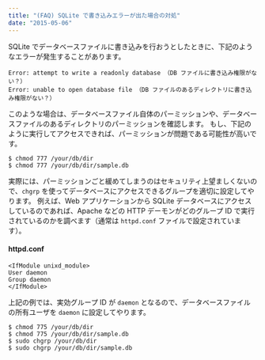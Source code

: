 ```yaml
---
title: "(FAQ) SQLite で書き込みエラーが出た場合の対処"
date: "2015-05-06"
---
```


SQLite でデータベースファイルに書き込みを行おうとしたときに、下記のようなエラーが発生することがあります。

~~~
Error: attempt to write a readonly database （DB ファイルに書き込み権限がない？）
Error: unable to open database file （DB ファイルのあるディレクトリに書き込み権限がない？）
~~~

このような場合は、データベースファイル自体のパーミッションや、データベースファイルのあるディレクトリのパーミッションを確認します。
もし、下記のように実行してアクセスできれば、パーミッションが問題である可能性が高いです。

~~~
$ chmod 777 /your/db/dir
$ chmod 777 /your/db/dir/sample.db
~~~

実際には、パーミッションごと緩めてしまうのはセキュリティ上望ましくないので、`chgrp` を使ってデータベースにアクセスできるグループを適切に設定してやります。
例えば、Web アプリケーションから SQLite データベースにアクセスしているのであれば、Apache などの HTTP デーモンがどのグループ ID で実行されているのかを調べます（通常は `httpd.conf` ファイルで設定されています）。

#### httpd.conf

~~~
<IfModule unixd_module>
User daemon
Group daemon
</IfModule>
~~~

上記の例では、実効グループ ID が `daemon` となるので、データベースファイルの所有ユーザを `daemon` に設定してやります。

~~~
$ chmod 775 /your/db/dir
$ chmod 775 /your/db/dir/sample.db
$ sudo chgrp /your/db/dir
$ sudo chgrp /your/db/dir/sample.db
~~~

